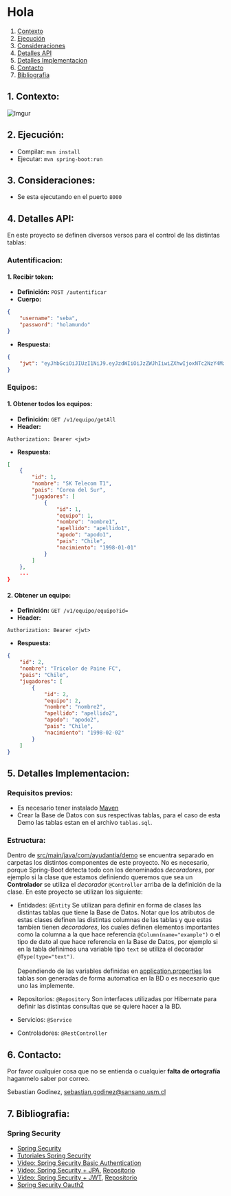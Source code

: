 # Hola

1. [Contexto](#context)
2. [Ejecución](#comand)
3. [Consideraciones](#consider)
4. [Detalles API](#api)
5. [Detalles Implementacion](#implementacion)
6. [Contacto](#contact)
7. [Bibliografia](#biblio)

<a name="context"></a>

## 1. Contexto:

![Imgur](https://i.imgur.com/xccLgx9.png)

<a name="comand"></a>

## 2. Ejecución:
- Compilar: `mvn install`
- Ejecutar: `mvn spring-boot:run`

<a name="consider"></a>

## 3. Consideraciones:
- Se esta ejecutando en el puerto `8000`

<a name="api"></a>

## 4. Detalles API:
En este proyecto se definen diversos versos para el control de las distintas tablas:

### Autentificacion:
#### 1. Recibir token:
- **Definición:** `POST /autentificar`
- **Cuerpo:**
```JSON
{
	"username": "seba",
	"password": "holamundo"
}
```
- **Respuesta:** 
```JSON
{
    "jwt": "eyJhbGciOiJIUzI1NiJ9.eyJzdWIiOiJzZWJhIiwiZXhwIjoxNTc2NzY4MzIwLCJpYXQiOjE1NzY3MzIzMjB9.amR-byoeVUv65J7J6rsRQl9VH9aGVCRvQMdBbzzZhKQ"
}
```

### Equipos:
#### 1. Obtener todos los equipos:
- **Definición:** `GET /v1/equipo/getAll`
- **Header:**
```
Authorization: Bearer <jwt>
```
- **Respuesta:** 
```JSON
[
    {
        "id": 1,
        "nombre": "SK Telecom T1",
        "pais": "Corea del Sur",
        "jugadores": [
            {
                "id": 1,
                "equipo": 1,
                "nombre": "nombre1",
                "apellido": "apellido1",
                "apodo": "apodo1",
                "pais": "Chile",
                "nacimiento": "1998-01-01"
            }
        ]
    },
    ...
}
```
#### 2. Obtener un equipo:
- **Definición:** `GET /v1/equipo/equipo?id=`
- **Header:**
```
Authorization: Bearer <jwt>
```
- **Respuesta:** 
```JSON
{
    "id": 2,
    "nombre": "Tricolor de Paine FC",
    "pais": "Chile",
    "jugadores": [
        {
            "id": 2,
            "equipo": 2,
            "nombre": "nombre2",
            "apellido": "apellido2",
            "apodo": "apodo2",
            "pais": "Chile",
            "nacimiento": "1998-02-02"
        }
    ]
}
```
<a name="implementacion"></a>

## 5. Detalles Implementacion:

### Requisitos previos:
- Es necesario tener instalado [Maven](https://maven.apache.org/)
- Crear la Base de Datos con sus respectivas tablas, para el caso de esta Demo las tablas estan en el archivo `tablas.sql`.

### Estructura:
Dentro de [src/main/java/com/ayudantia/demo](https://github.com/godinezseba/Analisis-Ayudantia-SpringBoot/tree/master/src/main/java/com/ayudantia/demo) se encuentra separado en carpetas los distintos componentes de este proyecto. No es necesario, porque Spring-Boot detecta todo con los denominados _decoradores_, por ejemplo si la clase que estamos definiendo queremos que sea un __Controlador__ se utiliza el _decorador_ `@Controller` arriba de la definición de la clase. En este proyecto se utilizan los siguiente:

- Entidades: `@Entity` Se utilizan para definir en forma de clases las distintas tablas que tiene la Base de Datos. Notar que los atributos de estas clases definen las distintas columnas de las tablas y que estas tambíen tienen _decoradores_, los cuales definen elementos importantes como la columna a la que hace referencia `@Column(name="example")` o el tipo de dato al que hace referencia en la Base de Datos, por ejemplo si en la tabla definimos una variable tipo `text` se utiliza el decorador `@Type(type="text")`.\
\
Dependiendo de las variables definidas en [application.properties](https://github.com/godinezseba/Analisis-Ayudantia-SpringBoot/blob/master/src/main/resources/application.properties) las tablas son generadas de forma automatica en la BD o es necesario que uno las implemente.

- Repositorios: `@Repository` Son interfaces utilizadas por Hibernate para definir las distintas consultas que se quiere hacer a la BD.

- Servicios: `@Service`

- Controladores: `@RestController`

<a name="contact"></a>

## 6. Contacto:
Por favor cualquier cosa que no se entienda o cualquier **falta de ortografía** haganmelo saber por correo.

Sebastian Godínez, sebastian.godinez@sansano.usm.cl

<a name="biblio"></a>
## 7. Bibliografia:

### Spring Security
- [Spring Security](https://spring.io/projects/spring-security)
- [Tutoriales Spring Security](https://www.baeldung.com/security-spring)
- [Video: Spring Security Basic Authentication](https://www.youtube.com/watch?v=hHzbrbm0X9g)
- [Video: Spring Security + JPA](https://www.youtube.com/watch?v=TNt3GHuayXs), [Repositorio](https://github.com/koushikkothagal/spring-security-jpa)
- [Video: Spring Security + JWT](https://www.youtube.com/watch?v=X80nJ5T7YpE), [Repositorio](https://github.com/koushikkothagal/spring-security-jwt)
- [Spring Security Oauth2](https://www.baeldung.com/rest-api-spring-oauth2-angular)